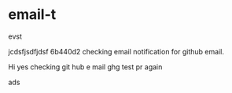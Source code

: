 
# email-t


evst


jcdsfjsdfjdsf
6b440d2
checking email notification for github email.

Hi yes
checking git hub e
mail 
ghg
test pr again

ads
